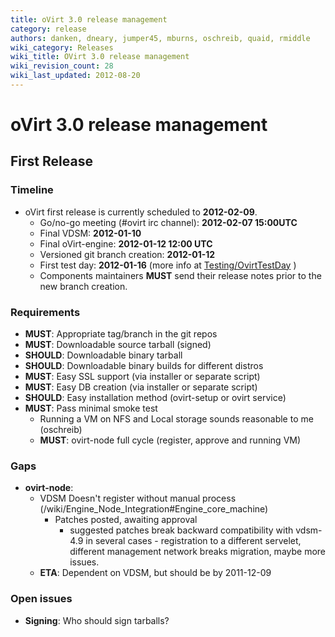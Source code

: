 ```yaml
---
title: oVirt 3.0 release management
category: release
authors: danken, dneary, jumper45, mburns, oschreib, quaid, rmiddle
wiki_category: Releases
wiki_title: OVirt 3.0 release management
wiki_revision_count: 28
wiki_last_updated: 2012-08-20
---
```


# oVirt 3.0 release management

## First Release

### Timeline

*   oVirt first release is currently scheduled to **2012-02-09**.
    -   Go/no-go meeting (#ovirt irc channel): **2012-02-07 15:00UTC**
    -   Final VDSM: **2012-01-10**
    -   Final oVirt-engine: **2012-01-12 12:00 UTC**
    -   Versioned git branch creation: **2012-01-12**
    -   First test day: **2012-01-16** (more info at [Testing/OvirtTestDay](Testing/OvirtTestDay) )
    -   Components maintainers **MUST** send their release notes prior to the new branch creation.

### Requirements

*   **MUST**: Appropriate tag/branch in the git repos
*   **MUST**: Downloadable source tarball (signed)
*   **SHOULD**: Downloadable binary tarball
*   **SHOULD**: Downloadable binary builds for different distros
*   **MUST**: Easy SSL support (via installer or separate script)
*   **MUST**: Easy DB creation (via installer or separate script)
*   **SHOULD**: Easy installation method (ovirt-setup or ovirt service)
*   **MUST**: Pass minimal smoke test
    -   Running a VM on NFS and Local storage sounds reasonable to me (oschreib)
    -   **MUST**: ovirt-node full cycle (register, approve and running VM)

### Gaps

*   **ovirt-node**:
    -   VDSM Doesn't register without manual process (/wiki/Engine_Node_Integration#Engine_core_machine)
        -   Patches posted, awaiting approval
            -   suggested patches break backward compatibility with vdsm-4.9 in several cases - registration to a different servelet, different management network breaks migration, maybe more issues.
    -   **ETA**: Dependent on VDSM, but should be by 2011-12-09

### Open issues

*   **Signing**: Who should sign tarballs?

